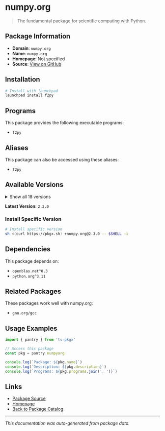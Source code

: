 # numpy.org

> The fundamental package for scientific computing with Python.

## Package Information

- **Domain**: `numpy.org`
- **Name**: `numpy.org`
- **Homepage**: Not specified
- **Source**: [View on GitHub](https://github.com/pkgxdev/pantry/tree/main/projects/numpy.org/package.yml)

## Installation

```bash
# Install with launchpad
launchpad install f2py
```

## Programs

This package provides the following executable programs:

- `f2py`

## Aliases

This package can also be accessed using these aliases:

- `f2py`

## Available Versions

<details>
<summary>Show all 18 versions</summary>

- `2.3.0`, `2.2.6`, `2.2.5`, `2.2.4`, `2.2.3`
- `2.2.2`, `2.2.1`, `2.2.0`, `2.1.3`, `2.1.2`
- `2.1.1`, `2.1.0`, `2.0.2`, `2.0.1`, `2.0.0`
- `1.26.4`, `1.26.3`, `1.26.2`

</details>

**Latest Version**: `2.3.0`

### Install Specific Version

```bash
# Install specific version
sh <(curl https://pkgx.sh) +numpy.org@2.3.0 -- $SHELL -i
```

## Dependencies

This package depends on:

- `openblas.net^0.3`
- `python.org^3.11`

## Related Packages

These packages work well with numpy.org:

- `gnu.org/gcc`

## Usage Examples

```typescript
import { pantry } from 'ts-pkgx'

// Access this package
const pkg = pantry.numpyorg

console.log(`Package: ${pkg.name}`)
console.log(`Description: ${pkg.description}`)
console.log(`Programs: ${pkg.programs.join(', ')}`)
```

## Links

- [Package Source](https://github.com/pkgxdev/pantry/tree/main/projects/numpy.org/package.yml)
- [Homepage](#)
- [Back to Package Catalog](../package-catalog.md)

---

*This documentation was auto-generated from package data.*
